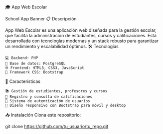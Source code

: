 🎓 App Web Escolar

School App Banner
📋 Descripción

App Web Escolar es una aplicación web diseñada para la gestión escolar, que facilita la administración de estudiantes, cursos y calificaciones. Está desarrollada con tecnologías modernas y un stack robusto para garantizar un rendimiento y escalabilidad óptimos.
🛠️ Tecnologías

    💻 Backend: PHP
    🐘 Base de datos: PostgreSQL
    🌐 Frontend: HTML5, CSS3, JavaScript
    🎨 Framework CSS: Bootstrap

🚀 Características

    📚 Gestión de estudiantes, profesores y cursos
    📝 Registro y consulta de calificaciones
    🔐 Sistema de autenticación de usuarios
    📱 Diseño responsivo con Bootstrap para móvil y desktop

📥 Instalación
Clona este repositorio:

git clone https://github.com/tu_usuario/tu_repo.git

